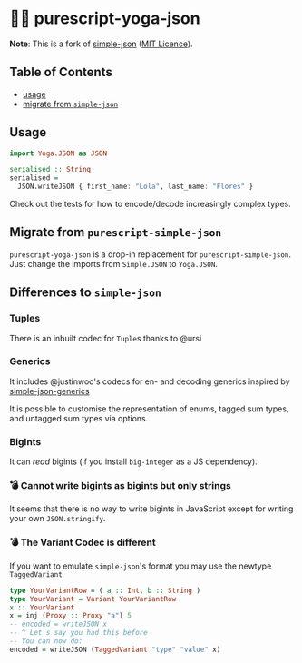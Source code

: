 # 🐏👑 purescript-yoga-json

**Note**: This is a fork of [simple-json](https://github.com/justinwoo/purescript-simple-json) ([MIT Licence](./LICENSE/simple-json.LICENSE)).

## Table of Contents
* [usage](#usage)
* [migrate from `simple-json`](#migrate-from-purescript-simple-json)

## Usage

```purescript
import Yoga.JSON as JSON

serialised :: String
serialised =
  JSON.writeJSON { first_name: "Lola", last_name: "Flores" }
```

Check out the tests for how to encode/decode increasingly complex types.

## Migrate from `purescript-simple-json`

`purescript-yoga-json` is a drop-in replacement for `purescript-simple-json`. Just change the imports from `Simple.JSON` to `Yoga.JSON`.

## Differences to `simple-json`

### Tuples
There is an inbuilt codec for `Tuple`s thanks to @ursi

### Generics
It includes @justinwoo's codecs for en- and decoding generics inspired by
[simple-json-generics](https://github.com/justinwoo/purescript-simple-json-generics)

It is possible to customise the representation of enums, tagged sum types, and untagged sum types via options.

### BigInts
It can *read* bigints (if you install `big-integer` as a JS dependency).

### 💣 Cannot write bigints as bigints but only strings
It seems that there is no way to write bigints in JavaScript except for writing your own `JSON.stringify`.

### 💣 The Variant Codec is different
If you want to emulate `simple-json`'s format you may use the newtype  `TaggedVariant`

```purescript
type YourVariantRow = ( a :: Int, b :: String )
type YourVariant = Variant YourVariantRow
x :: YourVariant
x = inj (Proxy :: Proxy "a") 5
-- encoded = writeJSON x
-- ^ Let's say you had this before
-- You can now do:
encoded = writeJSON (TaggedVariant "type" "value" x)
```
